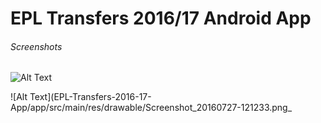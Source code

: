 # EPL Transfers 2016/17 Android App

###### Screenshots

![Alt Text](EPL-Transfers-2016-17-App/app/src/main/res/drawable/Screenshot_20160727-121212.png)

![Alt Text](EPL-Transfers-2016-17-App/app/src/main/res/drawable/Screenshot_20160727-121233.png_
